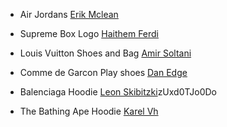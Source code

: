 - Air Jordans [Erik Mclean](https://unsplash.com/photos/-iJgjj33eEk)

- Supreme Box Logo [Haithem Ferdi](https://unsplash.com/photos/DPGYUVxD1-4)

- Louis Vuitton Shoes and Bag [Amir Soltani](https://unsplash.com/photos/im4ewz-fytc)

- Comme de Garcon Play shoes [Dan Edge](https://unsplash.com/photos/BeZGTKfVEOs)

- Balenciaga Hoodie [Leon Skibitzki](https://unsplash.com/photos/)zUxd0TJo0Do

- The Bathing Ape Hoodie [Karel Vh](https://unsplash.com/photos/YGRr0XMFk1I)
